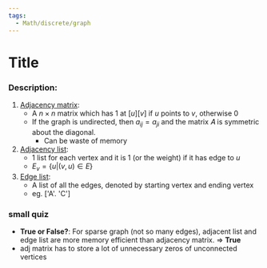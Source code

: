 ```yaml
---
tags:
  - Math/discrete/graph
---
```

# Title
### Description:
1. [Adjacency matrix](https://i.ytimg.com/vi/9C2cpQZVRBA/maxresdefault.jpg): 
	- A $n\times n$ matrix which has 1 at $[u][v]$ if $u$ points to $v$, otherwise 0
	- If the graph is undirected, then $a_{ij} = a_{ji}$ and the matrix 𝐴 is symmetric about the diagonal. 
		- Can be waste of memory
2. [Adjacency list](https://i.imgur.com/t6k3xq9.png):
	- 1 list for each vertex and it is 1 (or the weight) if it has edge to $u$
	- $E_v=\{u|(v,u)\in E\}$
3. [Edge list](https://i.imgur.com/7lAPPbA.png):
	- A list of all the edges, denoted by starting vertex and ending vertex
	- eg. ['A'. 'C']
### small quiz
- **True or False?**: For sparse graph (not so many edges), adjacent list and edge list are more memory efficient than adjacency matrix. => **True**
- adj matrix has to store a lot of unnecessary zeros of unconnected vertices
<!--ID: 1708098041531-->

